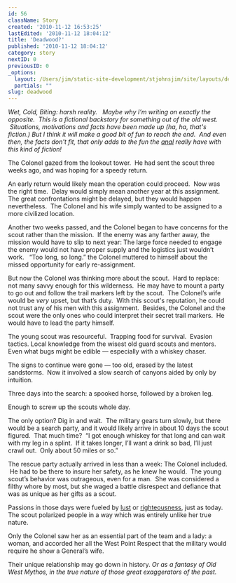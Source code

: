 ```yaml
---
id: 56
className: Story
created: '2010-11-12 16:53:25'
lastEdited: '2010-11-12 18:04:12'
title: 'Deadwood?'
published: '2010-11-12 18:04:12'
category: story
nextID: 0
previousID: 0
_options:
  layout: /Users/jim/static-site-development/stjohnsjim/site/layouts/default.static.ttml
  partials: ""
slug: deadwood
---
```

<p ><em>Wet, Cold, Biting: harsh reality. &nbsp; Maybe why I&rsquo;m writing on exactly the opposite.&nbsp; This is a fictional backstory for something out of the old west. &nbsp;Situations, motivations and facts have been made up (ha, ha, that's fiction.) But I think it will make a good bit of fun to reach the end. &nbsp;And even then, the facts don't fit, that only adds to the fun the </em><a target="_blank" href="http://www.theonion.com/articles/war-on-string-may-be-unwinnable-says-cat-general,9636/"><em>anal</em></a><em> really have with this kind of fiction!</em></p>

<p >The Colonel gazed from the lookout tower.&nbsp; He had sent the scout three weeks ago, and was hoping for a speedy return.</p>

<p >An early return would likely mean the operation could proceed.&nbsp; Now was the right time.&nbsp; Delay would simply mean another year at this assignment.&nbsp; The great confrontations might be delayed, but they would happen nevertheless.&nbsp; The Colonel and his wife simply wanted to be assigned to a more civilized location.</p>

<p >Another two weeks passed, and the Colonel began to have concerns for the scout rather than the mission.&nbsp; If the enemy was any farther away, the mission would have to slip to next year: The large force needed to engage the enemy would not have proper supply and the logistics just wouldn&rsquo;t work. &nbsp; &ldquo;Too long, so long.&rdquo; the Colonel muttered to himself about the missed opportunity for early re-assignment.</p>

<p >But now the Colonel was thinking more about the scout.&nbsp; Hard to replace: not many savvy enough for this wilderness.&nbsp; He may have to mount a party to go out and follow the trail markers left by the scout.&nbsp; The Colonel&rsquo;s wife would be <em>very</em> upset, but that&rsquo;s duty. &nbsp;With this scout's reputation, he could not trust any of his men with this assignment.&nbsp; Besides, the Colonel and the scout were the only ones who could interpret their secret trail markers.&nbsp; He would have to lead the party himself.</p>

<p >The young scout was resourceful.&nbsp; Trapping food for survival.&nbsp; Evasion tactics. Local knowledge from the wisest old guard scouts and mentors.&nbsp; Even what bugs might be edible &mdash; especially with a whiskey chaser.</p>

<p >The signs to continue were gone &mdash; too old, erased by the latest sandstorms.&nbsp; Now it involved a slow search of canyons aided by only by intuition.</p>

<p >Three days into the search: a spooked horse, followed by a broken leg.</p>

<p >Enough to screw up the scouts whole day.</p>

<p >The only option? Dig in and wait.&nbsp; The military gears turn slowly, but there would be a search party, and it would likely arrive in about 10 days the scout figured.&nbsp; That much time?&nbsp; &ldquo;I got enough whiskey for that long and can wait with my leg in a splint.&nbsp; If it takes longer, I&rsquo;ll want a drink so bad, I&rsquo;ll just crawl out.&nbsp; Only about 50 miles or so.&rdquo;</p>

<p >The rescue party actually arrived in less than a week: The Colonel included. &nbsp;He had to be there to insure her safety, as he knew he would. &nbsp;The young scout&rsquo;s behavior was outrageous, even for a man.&nbsp; She was considered a filthy whore by most, but she waged a battle disrespect and defiance that was as unique as her gifts as a scout.</p>

<p >Passions in those days were fueled by <a target="_blank" href="http://www.google.com/search?rls=en&amp;q=blue+state&amp;ie=UTF-8&amp;oe=UTF-8">lust</a> or <a target="_blank" href="http://www.google.com/search?rls=en&amp;q=red+state&amp;ie=UTF-8&amp;oe=UTF-8">righteousness</a>, just as today.&nbsp; The scout polarized people in a way which was entirely unlike her true nature.&nbsp;</p>

<p >Only the Colonel saw her as an essential part of the team and a lady: a woman, and accorded her all the West Point Respect that the military would require he show a General&rsquo;s wife.</p>
<p>Their unique relationship may go down in history.&nbsp;<em>Or as a fantasy of Old West Mythos, in the true nature of those great exaggerators of the past.</em></p>